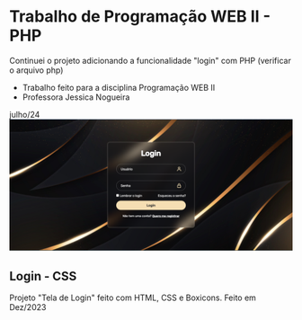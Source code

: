 # Trabalho de Programação WEB II - PHP
Continuei o projeto adicionando a funcionalidade "login" com PHP (verificar o arquivo php)

- Trabalho feito para a disciplina Programação WEB II
- Professora Jessica Nogueira

julho/24
<img src="./img/login-css-printscreen.png">

## Login - CSS
Projeto "Tela de Login" feito com HTML, CSS e Boxicons.
Feito em Dez/2023


